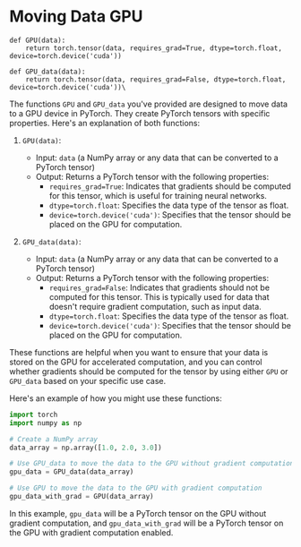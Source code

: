 # Moving Data GPU

```
def GPU(data):
    return torch.tensor(data, requires_grad=True, dtype=torch.float, device=torch.device('cuda'))

def GPU_data(data):
    return torch.tensor(data, requires_grad=False, dtype=torch.float, device=torch.device('cuda'))\
```

The functions `GPU` and `GPU_data` you've provided are designed to move data to a GPU device in PyTorch. They create PyTorch tensors with specific properties. Here's an explanation of both functions:

1. `GPU(data)`:
   - Input: `data` (a NumPy array or any data that can be converted to a PyTorch tensor)
   - Output: Returns a PyTorch tensor with the following properties:
     - `requires_grad=True`: Indicates that gradients should be computed for this tensor, which is useful for training neural networks.
     - `dtype=torch.float`: Specifies the data type of the tensor as float.
     - `device=torch.device('cuda')`: Specifies that the tensor should be placed on the GPU for computation.

2. `GPU_data(data)`:
   - Input: `data` (a NumPy array or any data that can be converted to a PyTorch tensor)
   - Output: Returns a PyTorch tensor with the following properties:
     - `requires_grad=False`: Indicates that gradients should not be computed for this tensor. This is typically used for data that doesn't require gradient computation, such as input data.
     - `dtype=torch.float`: Specifies the data type of the tensor as float.
     - `device=torch.device('cuda')`: Specifies that the tensor should be placed on the GPU for computation.

These functions are helpful when you want to ensure that your data is stored on the GPU for accelerated computation, and you can control whether gradients should be computed for the tensor by using either `GPU` or `GPU_data` based on your specific use case.

Here's an example of how you might use these functions:

```python
import torch
import numpy as np

# Create a NumPy array
data_array = np.array([1.0, 2.0, 3.0])

# Use GPU_data to move the data to the GPU without gradient computation
gpu_data = GPU_data(data_array)

# Use GPU to move the data to the GPU with gradient computation
gpu_data_with_grad = GPU(data_array)
```

In this example, `gpu_data` will be a PyTorch tensor on the GPU without gradient computation, and `gpu_data_with_grad` will be a PyTorch tensor on the GPU with gradient computation enabled.
